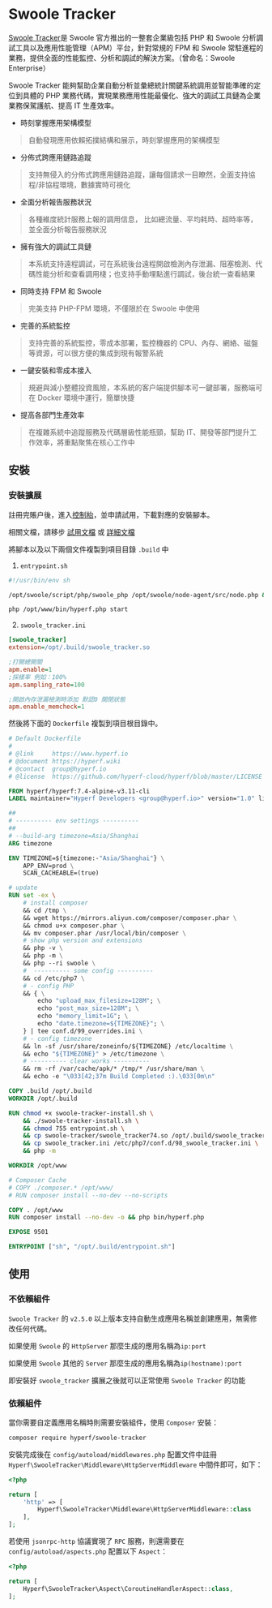 # Swoole Tracker

[Swoole Tracker](https://www.swoole-cloud.com/tracker.html)是 Swoole 官方推出的一整套企業級包括 PHP 和  Swoole 分析調試工具以及應用性能管理（APM）平台，針對常規的 FPM 和 Swoole 常駐進程的業務，提供全面的性能監控、分析和調試的解決方案。（曾命名：Swoole Enterprise）

Swoole Tracker 能夠幫助企業自動分析並彙總統計關鍵系統調用並智能準確的定位到具體的 PHP 業務代碼，實現業務應用性能最優化、強大的調試工具鏈為企業業務保駕護航、提高 IT 生產效率。

- 時刻掌握應用架構模型
> 自動發現應用依賴拓撲結構和展示，時刻掌握應用的架構模型

- 分佈式跨應用鏈路追蹤
> 支持無侵入的分佈式跨應用鏈路追蹤，讓每個請求一目瞭然，全面支持協程/非協程環境，數據實時可視化

- 全面分析報告服務狀況
> 各種維度統計服務上報的調用信息， 比如總流量、平均耗時、超時率等，並全面分析報告服務狀況

- 擁有強大的調試工具鏈
> 本系統支持遠程調試，可在系統後台遠程開啟檢測內存泄漏、阻塞檢測、代碼性能分析和查看調用棧；也支持手動埋點進行調試，後台統一查看結果

- 同時支持 FPM 和 Swoole
> 完美支持 PHP-FPM 環境，不僅限於在 Swoole 中使用

- 完善的系統監控
> 支持完善的系統監控，零成本部署，監控機器的 CPU、內存、網絡、磁盤等資源，可以很方便的集成到現有報警系統

- 一鍵安裝和零成本接入
> 規避與減小整體投資風險，本系統的客户端提供腳本可一鍵部署，服務端可在 Docker 環境中運行，簡單快捷

- 提高各部門生產效率
> 在複雜系統中追蹤服務及代碼層級性能瓶頸，幫助 IT、開發等部門提升工作效率，將重點聚焦在核心工作中

## 安裝

### 安裝擴展

註冊完賬户後，進入[控制枱](https://business.swoole.com/SwooleTracker/catdemo)，並申請試用，下載對應的安裝腳本。

相關文檔，請移步 [試用文檔](https://www.kancloud.cn/swoole-inc/ee-base-wiki/1214079) 或 [詳細文檔](https://www.kancloud.cn/swoole-inc/ee-help-wiki/1213080) 

將腳本以及以下兩個文件複製到項目目錄 `.build` 中

1. `entrypoint.sh`

```bash
#!/usr/bin/env sh

/opt/swoole/script/php/swoole_php /opt/swoole/node-agent/src/node.php &

php /opt/www/bin/hyperf.php start

```

2. `swoole_tracker.ini`

```ini
[swoole_tracker]
extension=/opt/.build/swoole_tracker.so

;打開總開關
apm.enable=1
;採樣率 例如：100%
apm.sampling_rate=100

;開啟內存泄漏檢測時添加 默認0 關閉狀態
apm.enable_memcheck=1
```

然後將下面的 `Dockerfile` 複製到項目根目錄中。

```dockerfile
# Default Dockerfile
#
# @link     https://www.hyperf.io
# @document https://hyperf.wiki
# @contact  group@hyperf.io
# @license  https://github.com/hyperf-cloud/hyperf/blob/master/LICENSE

FROM hyperf/hyperf:7.4-alpine-v3.11-cli
LABEL maintainer="Hyperf Developers <group@hyperf.io>" version="1.0" license="MIT" app.name="Hyperf"

##
# ---------- env settings ----------
##
# --build-arg timezone=Asia/Shanghai
ARG timezone

ENV TIMEZONE=${timezone:-"Asia/Shanghai"} \
    APP_ENV=prod \
    SCAN_CACHEABLE=(true)

# update
RUN set -ex \
    # install composer
    && cd /tmp \
    && wget https://mirrors.aliyun.com/composer/composer.phar \
    && chmod u+x composer.phar \
    && mv composer.phar /usr/local/bin/composer \
    # show php version and extensions
    && php -v \
    && php -m \
    && php --ri swoole \
    #  ---------- some config ----------
    && cd /etc/php7 \
    # - config PHP
    && { \
        echo "upload_max_filesize=128M"; \
        echo "post_max_size=128M"; \
        echo "memory_limit=1G"; \
        echo "date.timezone=${TIMEZONE}"; \
    } | tee conf.d/99_overrides.ini \
    # - config timezone
    && ln -sf /usr/share/zoneinfo/${TIMEZONE} /etc/localtime \
    && echo "${TIMEZONE}" > /etc/timezone \
    # ---------- clear works ----------
    && rm -rf /var/cache/apk/* /tmp/* /usr/share/man \
    && echo -e "\033[42;37m Build Completed :).\033[0m\n"

COPY .build /opt/.build
WORKDIR /opt/.build

RUN chmod +x swoole-tracker-install.sh \
    && ./swoole-tracker-install.sh \
    && chmod 755 entrypoint.sh \
    && cp swoole-tracker/swoole_tracker74.so /opt/.build/swoole_tracker.so \
    && cp swoole_tracker.ini /etc/php7/conf.d/98_swoole_tracker.ini \
    && php -m

WORKDIR /opt/www

# Composer Cache
# COPY ./composer.* /opt/www/
# RUN composer install --no-dev --no-scripts

COPY . /opt/www
RUN composer install --no-dev -o && php bin/hyperf.php

EXPOSE 9501

ENTRYPOINT ["sh", "/opt/.build/entrypoint.sh"]

```

## 使用

### 不依賴組件

`Swoole Tracker` 的 `v2.5.0` 以上版本支持自動生成應用名稱並創建應用，無需修改任何代碼。

如果使用 `Swoole` 的 `HttpServer` 那麼生成的應用名稱為`ip:port`

如果使用 `Swoole` 其他的 `Server` 那麼生成的應用名稱為`ip(hostname):port`

即安裝好 `swoole_tracker` 擴展之後就可以正常使用 `Swoole Tracker` 的功能

### 依賴組件

當你需要自定義應用名稱時則需要安裝組件，使用 `Composer` 安裝：

```bash
composer require hyperf/swoole-tracker
```

安裝完成後在 `config/autoload/middlewares.php` 配置文件中註冊 `Hyperf\SwooleTracker\Middleware\HttpServerMiddleware` 中間件即可，如下：

```php
<?php

return [
    'http' => [
        Hyperf\SwooleTracker\Middleware\HttpServerMiddleware::class
    ],
];
```

若使用 `jsonrpc-http` 協議實現了 `RPC` 服務，則還需要在 `config/autoload/aspects.php` 配置以下 `Aspect`：

```php
<?php

return [
    Hyperf\SwooleTracker\Aspect\CoroutineHandlerAspect::class,
];
```
